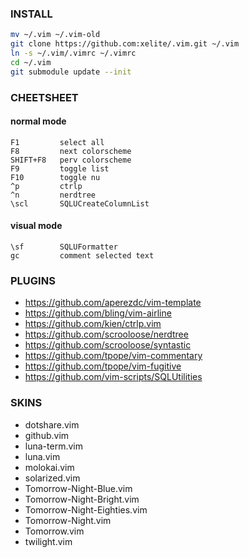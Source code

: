### INSTALL
```bash
mv ~/.vim ~/.vim-old
git clone https://github.com:xelite/.vim.git ~/.vim
ln -s ~/.vim/.vimrc ~/.vimrc
cd ~/.vim
git submodule update --init
```

### CHEETSHEET

#### normal mode
```
F1         select all
F8         next colorscheme
SHIFT+F8   perv colorscheme
F9         toggle list
F10        toggle nu
^p         ctrlp
^n         nerdtree
\scl       SQLUCreateColumnList
```

#### visual mode
```
\sf        SQLUFormatter
gc         comment selected text
```

### PLUGINS

* https://github.com/aperezdc/vim-template
* https://github.com/bling/vim-airline
* https://github.com/kien/ctrlp.vim
* https://github.com/scrooloose/nerdtree
* https://github.com/scrooloose/syntastic
* https://github.com/tpope/vim-commentary
* https://github.com/tpope/vim-fugitive
* https://github.com/vim-scripts/SQLUtilities

### SKINS

* dotshare.vim
* github.vim
* luna-term.vim
* luna.vim
* molokai.vim
* solarized.vim
* Tomorrow-Night-Blue.vim
* Tomorrow-Night-Bright.vim
* Tomorrow-Night-Eighties.vim
* Tomorrow-Night.vim
* Tomorrow.vim
* twilight.vim
